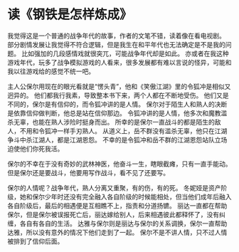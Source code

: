 # 读《钢铁是怎样炼成》

我觉得这是一个普通的战争年代的故事，作者的文笔不错，读着像在看电视剧。
部分剧情发展让我觉得不符合逻辑，但是我生在和平年代也无法确定是不是我的问题。
比如强加的几段感情戏就很突兀，可能战争年代却是如此。
亦或者在我这种游戏年代，玩多了战争模拟游戏的人看来，很多发展都有难以言说的怪异，可能和我以往游戏给的感觉不统一吧。

主人公保尔用现在的眼光看就是“愣头青”，他和《笑傲江湖》里的令狐冲是相似又迥异的。
他们都我行我素，导致整本书下来，两个人都在不断地受伤。
他们又是不同的，保尔是有信仰的，而令狐冲讲的是人情。
保尔对于陌生人和熟人的决断是依靠信仰做判断，他总是站在信仰那边。
令狐冲讲的是人情，他多次和魔教滥杀无辜，也能在熟人涉险时挺身而出。
所幸的是保尔一直战斗的都是陌生的敌人，不用和令狐冲一样手刃熟人。
从道义上，岳不群没有滥杀无辜，他只在江湖争斗中杀江湖人，都是江湖恩怨。
不幸的是令狐冲和岳不群的江湖恩怨站队立场迫使他们你死我活。

保尔的不幸在于没有奇妙的武林神医，他奋斗一生，瞎眼截瘫，只有一直手能动。
但是保尔还是要战斗，他要用写作战斗，看不见了还要写。

保尔的人情呢？战争年代，熟人分离又重聚，有的伤，有的死。
冬妮娅是资产阶级，她和保尔少年时还没有完全融入各自阶级的时候能相处，但当他们成年后融入各自阶级后，最后的相遇便是互相瞧不上，指责和分道扬镳。
丽达一直都在帮助保尔，但是保尔被误报死亡后，丽达嫁给别人，后来相遇彼此都释怀了，没有纠缠，各自有各自的生活。
达雅与保尔则是丽达与保尔的关系调换，保尔一直帮助达雅，所以没有意外的情况下他们走到了一起。
保尔不是不讲人情，只不过人情被排到了信仰后面。
